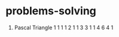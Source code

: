 # problems-solving

1. Pascal Triangle 
             1
           1   1
         1   2   1
       1   3   3   1
     1   4   6   4   1
